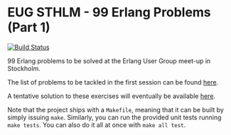 # EUG STHLM - 99 Erlang Problems (Part 1)
[![Build Status](https://travis-ci.org/efcasado/EUGSTHLM-99erlproblems.svg?branch=pt1)](https://travis-ci.org/efcasado/EUGSTHLM-99erlproblems)

99 Erlang problems to be solved at the Erlang User Group meet-up in Stockholm.

The list of problems to be tackled in the first session can be found [here](https://wiki.haskell.org/99_questions/1_to_10).

A tentative solution to these exercises will eventually be available [here](https://github.com/efcasado/EUGSTHLM-99erlproblems/tree/pt1-sol).

Note that the project ships with a `Makefile`, meaning that it can be built by simply issuing `make`.
Similarly, you can run the provided unit tests running `make tests`. You can also do it all at once
with `make all test`.
